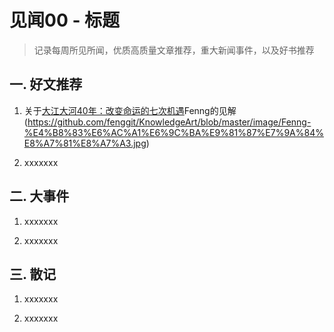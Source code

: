 # 见闻00 - 标题

> 记录每周所见所闻，优质高质量文章推荐，重大新闻事件，以及好书推荐

## 一. 好文推荐

1. 关于[大江大河40年：改变命运的七次机遇](https://mp.weixin.qq.com/s/g4CXnLbBL6hzEHnISy5ylQ)Fenng的见解
(https://github.com/fenggit/KnowledgeArt/blob/master/image/Fenng-%E4%B8%83%E6%AC%A1%E6%9C%BA%E9%81%87%E7%9A%84%E8%A7%81%E8%A7%A3.jpg)

2. xxxxxxx

## 二. 大事件

1. xxxxxxx

2. xxxxxxx

## 三. 散记

1. xxxxxxx

2. xxxxxxx